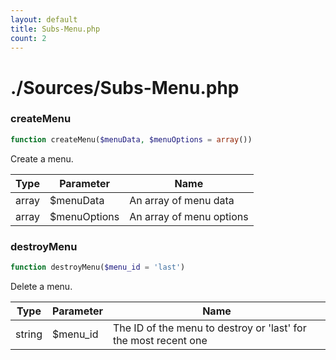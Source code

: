 ```yaml
---
layout: default
title: Subs-Menu.php
count: 2
---
```


# ./Sources/Subs-Menu.php

### createMenu

```php
function createMenu($menuData, $menuOptions = array())
```
Create a menu.



Type|Parameter|Name
---|---|---
array|$menuData|An array of menu data
array|$menuOptions|An array of menu options
### destroyMenu

```php
function destroyMenu($menu_id = 'last')
```
Delete a menu.



Type|Parameter|Name
---|---|---
string|$menu_id|The ID of the menu to destroy or 'last' for the most recent one

